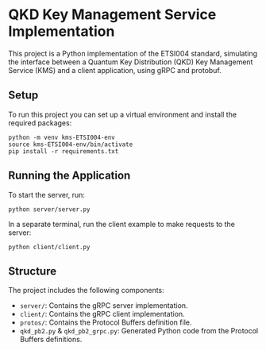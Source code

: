 # QKD Key Management Service Implementation

This project is a Python implementation of the ETSI004 standard, simulating the interface between a Quantum Key Distribution (QKD) Key Management Service (KMS) and a client application, using gRPC and protobuf.

## Setup

To run this project you can set up a virtual environment and install the required packages:

```
python -m venv kms-ETSI004-env
source kms-ETSI004-env/bin/activate
pip install -r requirements.txt
```

## Running the Application

To start the server, run:

```
python server/server.py
```

In a separate terminal, run the client example to make requests to the server:

```
python client/client.py
```

## Structure

The project includes the following components:

- `server/`: Contains the gRPC server implementation.
- `client/`: Contains the gRPC client implementation.
- `protos/`: Contains the Protocol Buffers definition file.
- `qkd_pb2.py` & `qkd_pb2_grpc.py`: Generated Python code from the Protocol Buffers definitions.
